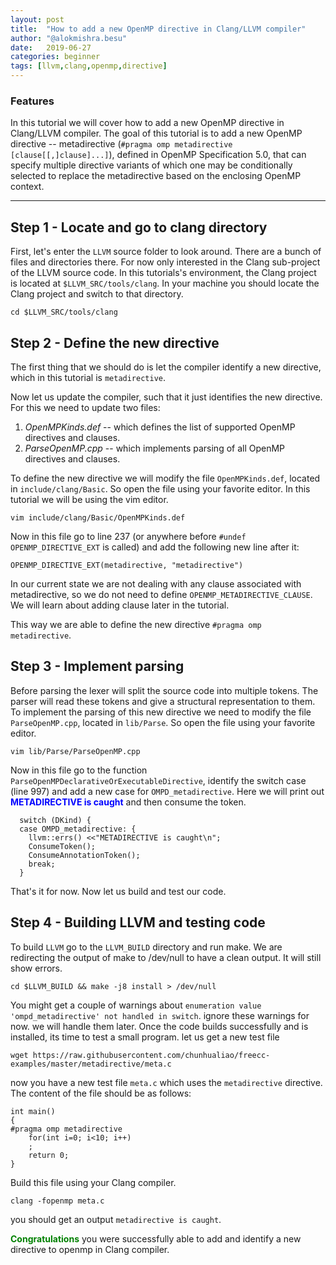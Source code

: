 ```yaml
---
layout: post
title:  "How to add a new OpenMP directive in Clang/LLVM compiler"
author: "@alokmishra.besu"
date:   2019-06-27
categories: beginner
tags: [llvm,clang,openmp,directive]
---
```

### Features

In this tutorial we will cover how to add a new OpenMP directive in Clang/LLVM compiler. The goal of this tutorial is to add a new OpenMP directive -- metadirective (`#pragma omp metadirective [clause[[,]clause]...]`), defined in OpenMP Specification 5.0, that can specify multiple directive variants of which one may be conditionally selected to replace the metadirective based on the enclosing OpenMP context.

---

## Step 1 - Locate and go to clang directory
First, let's enter the `LLVM` source folder to look around. There are a bunch of files and directories there. For now only interested in the Clang sub-project of the LLVM source code. In this tutorials's environment, the Clang project is located at `$LLVM_SRC/tools/clang`. In your machine you should locate the Clang project and switch to that directory.
```.term1
cd $LLVM_SRC/tools/clang
```

## Step 2 - Define the new directive
The first thing that we should do is let the compiler identify a new directive, which in this tutorial is `metadirective`.

Now let us update the compiler, such that it just identifies the new directive. For this we need to update two files:
1. *OpenMPKinds.def* -- which defines the list of supported OpenMP directives and clauses.
2. *ParseOpenMP.cpp* -- which implements parsing of all OpenMP directives and clauses.

To define the new directive we will modify the file `OpenMPKinds.def`, located in `include/clang/Basic`. So open the file using your favorite editor. In this tutorial we will be using the vim editor.
```.term1
vim include/clang/Basic/OpenMPKinds.def
```

Now in this file go to line 237 (or anywhere before `#undef OPENMP_DIRECTIVE_EXT` is called) and add the following new line after it:
```
OPENMP_DIRECTIVE_EXT(metadirective, "metadirective")
```

In our current state we are not dealing with any clause associated with metadirective, so we do not need to define `OPENMP_METADIRECTIVE_CLAUSE`. We will learn about adding clause later in the tutorial.

This way we are able to define the new directive `#pragma omp metadirective`.

## Step 3 - Implement parsing
Before parsing the lexer will split the source code into multiple tokens. The parser will read these tokens and give a structural representation to them. To implement the parsing of this new directive we need to modify the file `ParseOpenMP.cpp`, located in `lib/Parse`. So open the file using your favorite editor.
```.term1
vim lib/Parse/ParseOpenMP.cpp
```

Now in this file go to the function `ParseOpenMPDeclarativeOrExecutableDirective`, identify the switch case (line 997) and add a new case for `OMPD_metadirective`. Here we will print out <span style="color:blue">**METADIRECTIVE is caught**</span> and then consume the token.
```
  switch (DKind) {
  case OMPD_metadirective: {
    llvm::errs() <<"METADIRECTIVE is caught\n";
    ConsumeToken();
    ConsumeAnnotationToken();
    break;
  }
```

That's it for now. Now let us build and test our code.

## Step 4 - Building LLVM and testing code
To build `LLVM` go to the `LLVM_BUILD` directory and run make. We are redirecting the output of make to /dev/null to have a clean output. It will still show errors.

```.term1
cd $LLVM_BUILD && make -j8 install > /dev/null
```

You might get a couple of warnings about `enumeration value 'ompd_metadirective' not handled in switch`. ignore these warnings for now. we will handle them later. Once the code builds successfully and is installed, its time to test a small program. let us get a new test file

```.term1
wget https://raw.githubusercontent.com/chunhualiao/freecc-examples/master/metadirective/meta.c
```

now you have a new test file `meta.c` which uses the `metadirective` directive. The content of the file should be as follows:
```
int main()
{
#pragma omp metadirective 
    for(int i=0; i<10; i++)
    ;
    return 0;
}
```

Build this file using your Clang compiler.

```.term1
clang -fopenmp meta.c
```

you should get an output `metadirective is caught`. 

<span style="color:green">**Congratulations**</span> you were successfully able to add and identify a new directive to openmp in Clang compiler.
